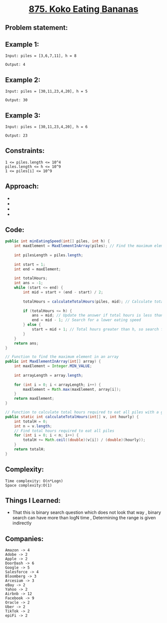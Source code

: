 <h1 align="center"><a href="https://leetcode.com/problems/koko-eating-bananas/description/" target="_blank">875. Koko Eating Bananas</a></h1>

## Problem statement:


## Example 1:

```
Input: piles = [3,6,7,11], h = 8

Output: 4
```

## Example 2:

```
Input: piles = [30,11,23,4,20], h = 5

Output: 30
```


## Example 3:

```
Input: piles = [30,11,23,4,20], h = 6

Output: 23
```


## Constraints:

```
1 <= piles.length <= 10^4
piles.length <= h <= 10^9
1 <= piles[i] <= 10^9
```


 

## Approach:

- 
  
- 
  
-
  
- 



## Code: 

```java
public int minEatingSpeed(int[] piles, int h) {
    int maxElement = MaxElementInArray(piles); // Find the maximum element in the piles array
    
    int pilesLength = piles.length;
    
    int start = 1;
    int end = maxElement;
    
    int totalHours;
    int ans = -1;
    while (start <= end) {
        int mid = start + (end - start) / 2;
        
        totalHours = calculateTotalHours(piles, mid); // Calculate total hours required with current eating speed
        
        if (totalHours <= h) {
            ans = mid; // Update the answer if total hours is less than or equal to h
            end = mid - 1; // Search for a lower eating speed
        } else {
            start = mid + 1; // Total hours greater than h, so search for a higher eating speed
        }
    }
    return ans;
}

// Function to find the maximum element in an array
public int MaxElementInArray(int[] array) {
    int maxElement = Integer.MIN_VALUE;
    
    int arrayLength = array.length;
    
    for (int i = 0; i < arrayLength; i++) {
        maxElement = Math.max(maxElement, array[i]);
    }
    return maxElement;
}

// Function to calculate total hours required to eat all piles with a given hourly eating speed
public static int calculateTotalHours(int[] v, int hourly) {
    int totalH = 0;
    int n = v.length;
    // Find total hours required to eat all piles
    for (int i = 0; i < n; i++) {
        totalH += Math.ceil((double)(v[i]) / (double)(hourly));
    }
    return totalH;
}
```







## Complexity:

```
Time complexity: O(n*Logn) 
Space complexity:O(1)
```

## Things I Learned:

- That this is binary search question which does not look that way , binary search can have more than logN time , Determining the range is given indirectly
  


## Companies:

```
Amazon -> 4
Adobe -> 2
Apple -> 2
DoorDash -> 6
Google -> 5
Salesforce -> 4
Bloomberg -> 3
Arcesium -> 3
eBay -> 2
Yahoo -> 2
Airbnb -> 12
Facebook -> 9
Oracle -> 2
Uber -> 2
TikTok -> 2
epiFi -> 2
```





